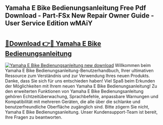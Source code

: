 ## Yamaha E Bike Bedienungsanleitung Free Pdf Download - Part-FSx New Repair Owner Guide - User Service Edition wMAiY

# <h2><a href="http://df3muy5.blite.top/?on=Yamaha+E+Bike+Bedienungsanleitung">🔗Download 👉🔴 Yamaha E Bike Bedienungsanleitung</a></h2>

[![Yamaha E Bike Bedienungsanleitung new download](https://i.imgur.com/lujVjoI.png)](http://df3muy5.blite.top/?on=Yamaha+E+Bike+Bedienungsanleitung)
Willkommen beim Yamaha E Bike Bedienungsanleitung-Benutzerhandbuch, Ihrer ultimativen Ressource zum Verständnis und zur Verwendung Ihres neuen Produkts. Danke, dass Sie sich für uns entschieden haben! Viel Spaß beim Erkunden der Möglichkeiten mit Ihrem neuen Yamaha E Bike Bedienungsanleitung! Zu den erweiterten Funktionen von Yamaha E Bike Bedienungsanleitung gehören Echtzeitüberwachung, Sprachbefehle, anpassbare Warnungen und Kompatibilität mit mehreren Geräten, die alle über die schlanke und benutzerfreundliche Oberfläche zugänglich sind. Bitte zögern Sie nicht, Yamaha E Bike Bedienungsanleitung. Unser Kundensupport-Team ist bereit, Ihre Fragen zu beantworten.
